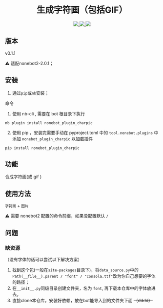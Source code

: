 <div align="center">

# 生成字符画（包括GIF）

</div>

<p align="center">
  
  <a href="https://github.com/RafuiiChan/nonebot_plugin_charpic/blob/main/LICENSE">
    <img src="https://img.shields.io/badge/license-MIT-informational">
  </a>
  
  <a href="https://github.com/nonebot/nonebot2">
    <img src="https://img.shields.io/badge/nonebot2-2.0.1-green">
  </a>
  
  <a href="">
    <img src="https://img.shields.io/badge/release-v0.1.1-orange">
  </a>
  
</p>
</p>

## 版本

v0.1.1

⚠ 适配nonebot2-2.0.1；

## 安装

1. 通过`pip`或`nb`安装；

命令

1. 使用 nb-cli , 需要在 bot 根目录下执行
```
nb plugin install nonebot_plugin_charpic
```

2. 使用 pip ，安装完需要手动在 pyproject.toml 中的 `tool.nonebot.plugins` 中添加 `nonebot_plugin_charpic` 以加载插件
```
pip install nonebot_plugin_charpic
```

## 功能

合成字符画(或 gif )

## 使用方法

`字符画` + `图片`

⚠ 需要 nonebot2 配置的命令前缀，如果没配置默认 `/` 

## 问题


### 缺资源
（没有字体的话可以尝试以下解决方案）
1. 找到这个包(一般在`site-packages`目录下)，将`data_source.py`中的`Path(__file__).parent / "font" / "consola.ttf"`改为你自己想要的字体的路径；
2. 在`__init__.py`同级目录创建文件夹，名为 `font`, 再下载本仓库中的字体放进去。
3. 直接clone本仓库，安装好依赖，放在bot能导入到的文件夹下面 ~~（dddd）~~
